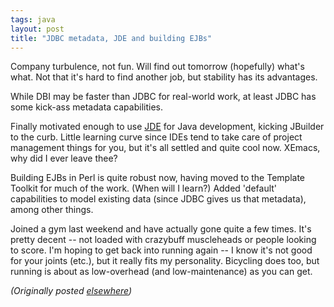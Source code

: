 ```yaml
---
tags: java
layout: post
title: "JDBC metadata, JDE and building EJBs"
---
```




<p>Company turbulence, not fun. Will find out tomorrow
(hopefully) what's what. Not that it's hard to find another
job, but stability has its advantages.

<p>While DBI may be faster than JDBC for real-world work, at
least JDBC has some kick-ass metadata capabilities.

<p>Finally motivated enough to use <a
href="http://jde.sunsite.dk/">JDE</a> for Java development,
kicking JBuilder to the curb. Little learning curve since
IDEs tend to take care of project management things for you,
but it's all settled and quite cool now. XEmacs, why did I
ever leave thee?

<p>Building EJBs in Perl is quite robust now, having moved
to the Template Toolkit for much of the work. (When will I
learn?) Added 'default' capabilities to model existing data
(since JDBC gives us that metadata), among other things.

<p>
<p>Joined a gym last weekend and have actually gone quite a
few times. It's pretty decent -- not loaded with crazybuff
muscleheads or people looking to score. I'm hoping to get
back into running again -- I know it's not good for your
joints (etc.), but it really fits my personality. Bicycling
does too, but running is about as low-overhead (and
low-maintenance) as you can get.

<p><em>(Originally posted <a href="http://www.advogato.org/person/cwinters/diary.html?start=47">elsewhere</a>)</em></p>


